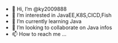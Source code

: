 - 👋 Hi, I’m @ky2009888
- 👀 I’m interested in JavaEE,K8S,CICD,Fish
- 🌱 I’m currently learning Java
- 💞️ I’m looking to collaborate on Java infos
- 📫 How to reach me ...

<!---
ky2009888/ky2009888 is a ✨ special ✨ repository because its `README.md` (this file) appears on your GitHub profile.
You can click the Preview link to take a look at your changes.
--->
